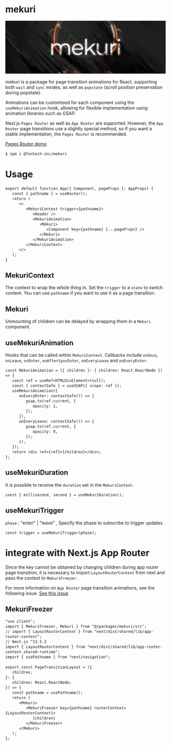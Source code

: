 # mekuri

![mekuri](public/app-head.jpg)

mekuri is a package for page transition animations for React, supporting both `wait` and `sync` modes, as well as `popstate` (scroll position preservation during popstate).

Animations can be customised for each component using the `useMekuriAnimation` hook, allowing for flexible implementation using animation libraries such as GSAP.

Next.js `Pages Router` as well as `App Router` are supported. However, the `App Router` page transitions use a slightly special method, so if you want a stable implementation, the `Pages Router` is recommended.

[Pages Router demo](https://github.com/FunTechInc/mekuri-demo-pages)

```bash
$ npm i @funtech-inc/mekuri
```

# Usage

```tsx
export default function App({ Component, pageProps }: AppProps) {
   const { pathname } = useRouter();
   return (
      <>
         <MekuriContext trigger={pathname}>
            <Header />
            <MekuriAnimation>
               <Mekuri>
                  <Component key={pathname} {...pageProps} />
               </Mekuri>
            </MekuriAnimation>
         </MekuriContext>
      </>
   );
}
```

## MekuriContext

The context to wrap the whole thing in. Set the `trigger` to a `state` to switch content. You can use `pathname` if you want to use it as a page transition.

## Mekuri

Unmounting of children can be delayed by wrapping them in a `Mekuri` component.

## useMekuriAnimation

Hooks that can be called within `MekuriContext`. Callbacks include `onOnce`, `onLeave`, `onEnter`, `onAfterSyncEnter`, `onEveryLeave` and `onEveryEnter`.

```tsx
const MekuriAnimation = ({ children }: { children: React.ReactNode }) => {
   const ref = useRef<HTMLDivElement>(null);
   const { contextSafe } = useGSAP({ scope: ref });
   useMekuriAnimation({
      onEveryEnter: contextSafe(() => {
         gsap.to(ref.current, {
            opacity: 1,
         });
      }),
      onEveryLeave: contextSafe(() => {
         gsap.to(ref.current, {
            opacity: 0,
         });
      }),
   });
   return <div ref={ref}>{children}</div>;
};
```

## useMekuriDuration

It is possible to receive the `duration` set in the `MekuriContext`.

```tsx
const { millisecond, second } = useMekuriDuration();
```

## useMekuriTrigger

`phase` : "enter" | "leave" , Specify the phase to subscribe to trigger updates

```tsx
const trigger = useMekuriTrigger(phase);
```

# integrate with Next.js App Router

Since the key cannot be obtained by changing children during app router page transition, it is necessary to import `LayoutRouterContext` from next and pass the context to `MekuriFreezer`.

For more information on `App Router` page transition animations, see the following issue.
[See this issue](https://github.com/vercel/next.js/issues/49279#issuecomment-1675782002)

## MekuriFreezer

```tsx
"use client";
import { MekuriFreezer, Mekuri } from "@/packages/mekuri/src";
// import { LayoutRouterContext } from "next/dist/shared/lib/app-router-context";
// Next.js ^13.5.2
import { LayoutRouterContext } from "next/dist/shared/lib/app-router-context.shared-runtime";
import { usePathname } from "next/navigation";

export const PageTransitionLayout = ({
   children,
}: {
   children: React.ReactNode;
}) => {
   const pathname = usePathname();
   return (
      <Mekuri>
         <MekuriFreezer key={pathname} routerContext={LayoutRouterContext}>
            {children}
         </MekuriFreezer>
      </Mekuri>
   );
};
```
